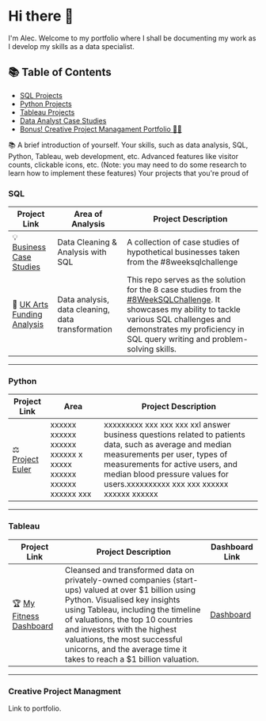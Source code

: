 # Hi there 👋

I'm Alec.   Welcome to my portfolio where I shall be documenting my work as I develop my skills as a data specialist. 

## 📚 Table of Contents
- [SQL Projects](#sql)
- [Python Projects](#python)
- [Tableau Projects](#tableau)
- [Data Analyst Case Studies](#)
- [Bonus! Creative Project Managament Portfolio 🎨🎶 ](#creative-project-managment)

📚 A brief introduction of yourself.
Your skills, such as data analysis, SQL, Python, Tableau, web development, etc.
Advanced features like visitor counts, clickable icons, etc. (Note: you may need to do some research to learn how to implement these features)
Your projects that you're proud of

<!--
**alccrts/alccrts** is a ✨ _special_ ✨ repository because its `README.md` (this file) appears on your GitHub profile.



Here are some ideas to get you started:

- 🔭 I’m currently working on ...
- 🌱 I’m currently learning ...
- 👯 I’m looking to collaborate on ...
- 🤔 I’m looking for help with ...
- 💬 Ask me about ...
- 📫 How to reach me: 
- ⚡ Fun fact: ...
-->

### SQL

| Project Link | Area of Analysis | Project Description | 
|---|---|---|
| 💡 [Business Case Studies](https://github.com/alccrts/SQL_Projects/tree/main/Business%20Case%20Studies) | Data Cleaning & Analysis with SQL  | A collection of case studies of hypothetical businesses taken from the #8weeksqlchallenge | 
| 🎨 [UK Arts Funding Analysis](https://github.com/katiehuangx/8-Week-SQL-Challenge) | Data analysis, data cleaning, data transformation | This repo serves as the solution for the 8 case studies from the [#8WeekSQLChallenge](https://8weeksqlchallenge.com). It showcases my ability to tackle various SQL challenges and demonstrates my proficiency in SQL query writing and problem-solving skills. | 

***

### Python

| Project Link | Area | Project Description | 
|---|---|---|
|⚖ [Project Euler](https://github.com/katiehuangx/8-Week-SQL-Challenge) | xxxxxx  xxxxxx xxxxxx  xxxxxx x xxxxx  xxxxxx  xxxxxx xxxxxx xxx | xxxxxxxxx xxx xxx xxx xxI answer business questions related to patients data, such as average and median measurements per user, types of measurements for active users, and median blood pressure values for users.xxxxxxxxxx xxx xxx  xxxxxx  xxxxxx xxxxxx | 

***

### Tableau

| Project Link | Project Description | Dashboard Link |
|---|---|---|
| 🏆 [My Fitness Dashboard](https://github.com/katiehuangx/Maven-Unicorn-Challenge) | Cleansed and transformed data on privately-owned companies (start-ups) valued at over $1 billion using Python. Visualised key insights using Tableau, including the timeline of valuations, the top 10 countries and investors with the highest valuations, the most successful unicorns, and the average time it takes to reach a $1 billion valuation. | [Dashboard](https://public.tableau.com/app/profile/katie.huang/viz/UnicornCompanies_16502745371460/Unicorns?publish=yes) |

***

### Creative Project Managment

Link to portfolio.
